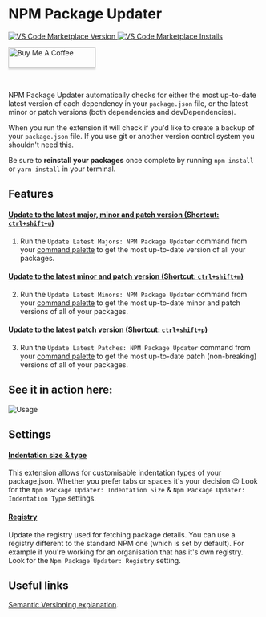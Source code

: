 # NPM Package Updater

<a href="https://marketplace.visualstudio.com/items?itemName=GarthToland.npm-package-updater">
  <img alt="VS Code Marketplace Version" src="https://img.shields.io/vscode-marketplace/v/GarthToland.npm-package-updater.svg?style=flat-square&label=Visual%20Studio%20Code%20Marketplace">
</a>
<a href="https://marketplace.visualstudio.com/items?itemName=GarthToland.npm-package-updater">
  <img alt="VS Code Marketplace Installs" src="https://img.shields.io/visual-studio-marketplace/i/GarthToland.npm-package-updater">
</a>

<a href="https://www.buymeacoffee.com/garthtoland" target="_blank"><img src="https://www.buymeacoffee.com/assets/img/custom_images/orange_img.png" alt="Buy Me A Coffee" style="height: 41px !important;width: 174px !important;box-shadow: 0px 3px 2px 0px rgba(190, 190, 190, 0.5) !important;-webkit-box-shadow: 0px 3px 2px 0px rgba(190, 190, 190, 0.5) !important;" ></a>

<br/>

NPM Package Updater automatically checks for either the most up-to-date latest version of each dependency in your `package.json` file, or the latest minor or patch versions (both dependencies and devDependencies).

When you run the extension it will check if you'd like to create a backup of your `package.json` file. If you use git or another version control system you shouldn't need this.

Be sure to **reinstall your packages** once complete by running `npm install` or `yarn install` in your terminal.

## Features

#### <ins>Update to the latest **major, minor and patch** version (Shortcut: `ctrl+shift+u`)</ins>

1. Run the `Update Latest Majors: NPM Package Updater` command from your [command palette](https://code.visualstudio.com/docs/getstarted/userinterface#_command-palette) to get the most up-to-date version of all your packages.

#### <ins>Update to the latest **minor and patch** version (Shortcut: `ctrl+shift+m`)</ins>

2. Run the `Update Latest Minors: NPM Package Updater` command from your [command palette](https://code.visualstudio.com/docs/getstarted/userinterface#_command-palette) to get the most up-to-date minor and patch versions of all of your packages.

#### <ins>Update to the latest **patch** version (Shortcut: `ctrl+shift+p`)</ins>

3. Run the `Update Latest Patches: NPM Package Updater` command from your [command palette](https://code.visualstudio.com/docs/getstarted/userinterface#_command-palette) to get the most up-to-date patch (non-breaking) versions of all of your packages.

## See it in action here:

![Usage](https://i.imgur.com/1AiMd5Z.gif)

## Settings

#### <ins>Indentation size & type</ins>

This extension allows for customisable indentation types of your package.json. Whether you prefer tabs or spaces it's your decision 😉 Look for the `Npm Package Updater: Indentation Size` & `Npm Package Updater: Indentation Type` settings.

#### <ins>Registry</ins>

Update the registry used for fetching package details. You can use a registry different to the standard NPM one (which is set by default). For example if you're working for an organisation that has it's own registry. Look for the `Npm Package Updater: Registry` setting.

## Useful links

[Semantic Versioning explanation](https://docs.npmjs.com/about-semantic-versioning).
